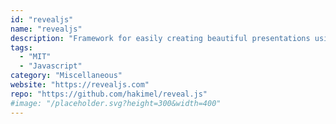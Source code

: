 ```yaml
---
id: "revealjs"
name: "revealjs"
description: "Framework for easily creating beautiful presentations using HTML."
tags:
  - "MIT"
  - "Javascript"
category: "Miscellaneous"
website: "https://revealjs.com"
repo: "https://github.com/hakimel/reveal.js"
#image: "/placeholder.svg?height=300&width=400"
---
```


